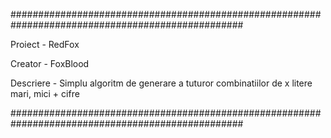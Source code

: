 ##################################################################################################

Proiect - RedFox

Creator - FoxBlood

Descriere - Simplu algoritm de generare a tuturor combinatiilor de x litere mari, mici + cifre

##################################################################################################

